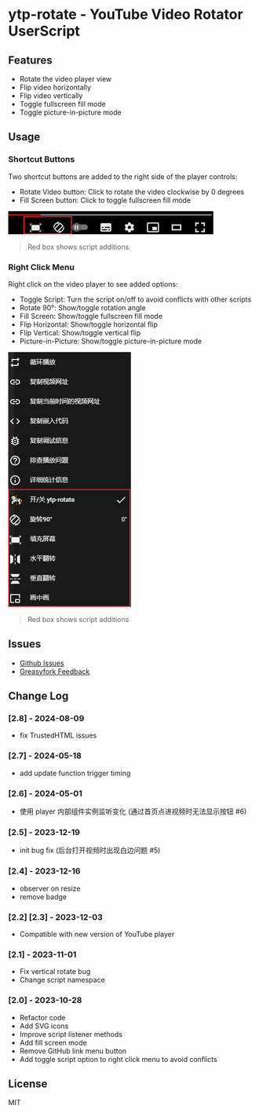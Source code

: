# ytp-rotate - YouTube Video Rotator UserScript

## Features
- Rotate the video player view 
- Flip video horizontally
- Flip video vertically
- Toggle fullscreen fill mode
- Toggle picture-in-picture mode

## Usage

### Shortcut Buttons
Two shortcut buttons are added to the right side of the player controls:

- Rotate Video button: Click to rotate the video clockwise by 0 degrees
- Fill Screen button: Click to toggle fullscreen fill mode

![buttons](https://github.com/zhzLuke96/ytp-rotate/raw/master/docs/btns.png)

> Red box shows script additions

### Right Click Menu
Right click on the video player to see added options:

- Toggle Script: Turn the script on/off to avoid conflicts with other scripts
- Rotate 90°: Show/toggle rotation angle  
- Fill Screen: Show/toggle fullscreen fill mode
- Flip Horizontal: Show/toggle horizontal flip
- Flip Vertical: Show/toggle vertical flip
- Picture-in-Picture: Show/toggle picture-in-picture mode

![menu](https://github.com/zhzLuke96/ytp-rotate/raw/master/docs/menu.png)

> Red box shows script additions

## Issues

- [Github Issues](https://github.com/zhzLuke96/ytp-rotate/issues)
- [Greasyfork Feedback](https://greasyfork.org/zh-CN/scripts/375568-%E6%B2%B9%E7%AE%A1%E8%A7%86%E9%A2%91%E6%97%8B%E8%BD%AC/feedback)


## Change Log

### [2.8] - 2024-08-09
- fix TrustedHTML issues

### [2.7] - 2024-05-18
- add update function trigger timing

### [2.6] - 2024-05-01
- 使用 player 内部组件实例监听变化 (通过首页点进视频时无法显示按钮 #6)
 
### [2.5] - 2023-12-19
- init bug fix (后台打开视频时出现白边问题 #5)
 
### [2.4] - 2023-12-16
- observer on resize
- remove badge

### [2.2] [2.3] - 2023-12-03
- Compatible with new version of YouTube player

### [2.1] - 2023-11-01
- Fix vertical rotate bug
- Change script namespace

### [2.0] - 2023-10-28  
- Refactor code
- Add SVG icons
- Improve script listener methods
- Add fill screen mode
- Remove GitHub link menu button
- Add toggle script option to right click menu to avoid conflicts


## License
MIT
